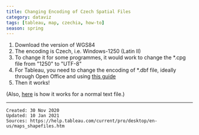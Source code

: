 ```yaml
---
title: Changing Encoding of Czech Spatial Files
category: dataviz
tags: [tableau, map, czechia, how-to]
season: spring
---
```


1.  Download the version of WGS84
2.  The encoding is Czech, i.e. Windows-1250 (Latin II)
3.  To change it for some programmes, it would work to change the \*.cpg file from "1250" to "UTF-8"
4.  For Tableau, you need to change the encoding of \*.dbf file, ideally through Open Office and using [this guide](https://gis.stackexchange.com/questions/3529/which-character-encoding-is-used-by-the-dbf-file-in-shapefiles/3663#3663)
5.  Then it works!

(Also, [here](https://o106.com/konverze-kodovani-z-windows-1250-na-utf-8/) is how it works for a normal text file.)

---

    Created: 30 Nov 2020
    Updated: 10 Jan 2021
	Sources: https://help.tableau.com/current/pro/desktop/en-us/maps_shapefiles.htm
    